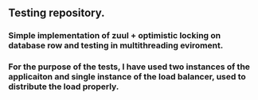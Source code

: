## Testing repository.
### Simple implementation of zuul  + optimistic locking on database row and testing in multithreading eviroment.
### For the purpose of the tests, I have used two instances of the applicaiton and single instance of the load balancer, used to distribute the load properly.


